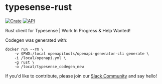 # typesense-rust

[![Crate](https://img.shields.io/crates/v/typesense.svg)](https://crates.io/crates/typesense)
[![API](https://docs.rs/typesense/badge.svg)](https://docs.rs/typesense)

Rust client for Typesense | Work In Progress &amp; Help Wanted!

Codegen was generated with:

```
docker run --rm \
    -v $PWD:/local openapitools/openapi-generator-cli generate \
    -i /local/openapi.yml \
    -g rust \
    -o /local/typesense_codegen_new
```

If you'd like to contribute, please join our [Slack Community](https://join.slack.com/t/typesense-community/shared_invite/zt-mx4nbsbn-AuOL89O7iBtvkz136egSJg) and say hello! 
